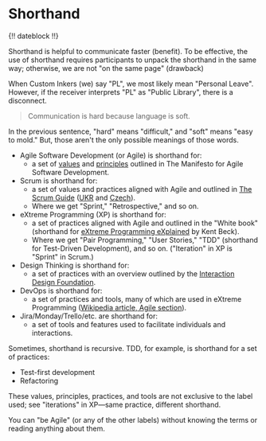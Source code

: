 # Shorthand

{!! dateblock !!}

Shorthand is helpful to communicate faster (benefit). To be effective, the use of shorthand requires participants to unpack the shorthand in the same way; otherwise, we are not "on the same page" (drawback)

When Custom Inkers (we) say "PL", we most likely mean "Personal Leave". However, if the receiver interprets "PL" as "Public Library", there is a disconnect.

> Communication is hard because language is soft.

In the previous sentence, "hard" means "difficult," and "soft" means "easy to mold." But, those aren't the only possible meanings of those words.

- Agile Software Development (or Agile) is shorthand for:
	- a set of [values](https://agilemanifesto.org) and [principles](https://agilemanifesto.org/principles.html) outlined in The Manifesto for Agile Software Development.
- Scrum is shorthand for:
	- a set of values and practices aligned with Agile and outlined in [The Scrum Guide](https://scrumguides.org/scrum-guide.html) ([UKR](https://scrumguides.org/docs/scrumguide/v2020/2020-Scrum-Guide-Ukrainian.pdf) and [Czech](https://scrumguides.org/docs/scrumguide/v2020/2020-Scrum-Guide-Czech.pdf)). 
	- Where we get "Sprint," "Retrospective," and so on.
- eXtreme Programming (XP) is shorthand for:
	- a set of practices aligned with Agile and outlined in the "White book" (shorthand for [eXtreme Programming eXplained](https://www.oreilly.com/library/view/extreme-programming-explained/0201616416/) by Kent Beck). 
	- Where we get "Pair Programming," "User Stories," "TDD" (shorthand for Test-Driven Development), and so on. ("Iteration" in XP is "Sprint" in Scrum.)
- Design Thinking is shorthand for:
	- a set of practices with an overview outlined by the [Interaction Design Foundation](https://www.interaction-design.org/literature/topics/design-thinking).
- DevOps is shorthand for:
	- a set of practices and tools, many of which are used in eXtreme Programming ([Wikipedia article, Agile section](https://en.wikipedia.org/wiki/DevOps#Agile)).
- Jira/Monday/Trello/etc. are shorthand for:
	- a set of tools and features used to facilitate individuals and interactions.

Sometimes, shorthand is recursive. TDD, for example, is shorthand for a set of practices:

- Test-first development
- Refactoring

These values, principles, practices, and tools are not exclusive to the label used; see "iterations" in XP—same practice, different shorthand.

You can "be Agile" (or any of the other labels) without knowing the terms or reading anything about them.

